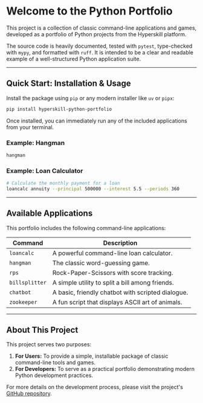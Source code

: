 # Welcome to the Python Portfolio

This project is a collection of classic command-line applications and games, developed
as a portfolio of Python projects from the Hyperskill platform.

The source code is heavily documented, tested with `pytest`, type-checked with `mypy`,
and formatted with `ruff`. It is intended to be a clear and readable example of a
well-structured Python application suite.

***

## Quick Start: Installation & Usage

Install the package using `pip` or any modern installer like `uv` or `pipx`:

```sh
pip install hyperskill-python-portfolio
````

Once installed, you can immediately run any of the included applications from your
terminal.

### Example: Hangman

```sh
hangman
```

### Example: Loan Calculator

```sh
# Calculate the monthly payment for a loan
loancalc annuity --principal 500000 --interest 5.5 --periods 360
```

-----

## Available Applications

This portfolio includes the following command-line applications:

| Command        | Description                                       |
|----------------|---------------------------------------------------|
| `loancalc`     | A powerful command-line loan calculator.          |
| `hangman`      | The classic word-guessing game.                   |
| `rps`          | Rock-Paper-Scissors with score tracking.          |
| `billsplitter` | A simple utility to split a bill among friends.   |
| `chatbot`      | A basic, friendly chatbot with scripted dialogue. |
| `zookeeper`    | A fun script that displays ASCII art of animals.  |

-----

## About This Project

This project serves two purposes:

1. **For Users:** To provide a simple, installable package of classic command-line tools
   and games.
2. **For Developers:** To serve as a practical portfolio demonstrating modern Python
   development practices.

For more details on the development process, please visit the
project's [GitHub repository](https://github.com/rabestro/hyperskill-python-portfolio).
